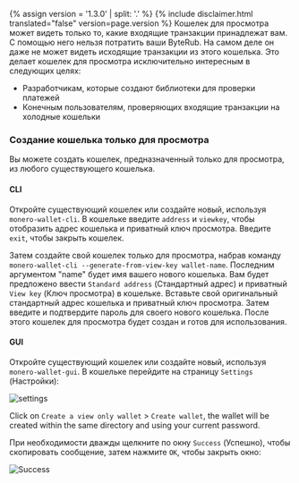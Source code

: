 {% assign version = '1.3.0' | split: '.' %}
{% include disclaimer.html translated="false" version=page.version %}
Кошелек для просмотра может видеть только то, какие входящие транзакции принадлежат вам. С помощью него нельзя потратить ваши ByteRub. На самом деле он даже не может видеть исходящие транзакции из этого кошелька. Это делает кошелек для просмотра исключительно интересным в следующих целях:

* Разработчикам, которые создают библиотеки для проверки платежей
* Конечным пользователям, проверяющих входящие транзакции на холодные кошельки

### Создание кошелька только для просмотра

Вы можете создать кошелек, предназначенный только для просмотра, из любого существующего кошелька.

#### CLI

Откройте существующий кошелек или создайте новый, используя `monero-wallet-cli`. В кошельке введите `address` и `viewkey`, чтобы отобразить адрес кошелька и приватный ключ просмотра. Введите `exit`, чтобы закрыть кошелек.

Затем создайте свой кошелек только для просмотра, набрав команду `monero-wallet-cli --generate-from-view-key wallet-name`. Последним аргументом "name" будет имя вашего нового кошелька. Вам будет предложено ввести `Standard address` (Стандартный адрес) и приватный `View key` (Ключ просмотра) в кошельке. Вставьте свой оригинальный стандартный адрес кошелька и приватный ключ просмотра. Затем введите и подтвердите пароль для своего нового кошелька. После этого кошелек для просмотра будет создан и готов для использования.

#### GUI

Откройте существующий кошелек или создайте новый, используя `monero-wallet-gui`. В кошельке перейдите на страницу `Settings` (Настройки):

![settings](png/view-only/settings.png)

Click on `Create a view only wallet` > `Create wallet`, the wallet will be created within the same directory and using your current password.

При необходимости дважды щелкните по окну `Success` (Успешно), чтобы скопировать сообщение, затем нажмите `ОК`, чтобы закрыть окно:

![Success](png/view-only/Success.png)
